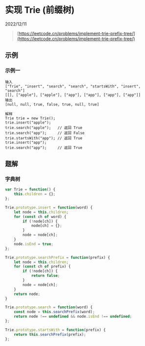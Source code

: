 # 实现 Trie (前缀树)

2022/12/11

> [https://leetcode.cn/problems/implement-trie-prefix-tree/](https://leetcode.cn/problems/implement-trie-prefix-tree/)

## 示例

### 示例一

```text
输入
["Trie", "insert", "search", "search", "startsWith", "insert", "search"]
[[], ["apple"], ["apple"], ["app"], ["app"], ["app"], ["app"]]
输出
[null, null, true, false, true, null, true]

解释
Trie trie = new Trie();
trie.insert("apple");
trie.search("apple");   // 返回 True
trie.search("app");     // 返回 False
trie.startsWith("app"); // 返回 True
trie.insert("app");
trie.search("app");     // 返回 True
```

## 题解

### 字典树

```javascript
var Trie = function() {
    this.children = {};
};

Trie.prototype.insert = function(word) {
    let node = this.children;
    for (const ch of word) {
        if (!node[ch]) {
            node[ch] = {};
        }
        node = node[ch];
    }
    node.isEnd = true;
};

Trie.prototype.searchPrefix = function(prefix) {
    let node = this.children;
    for (const ch of prefix) {
        if (!node[ch]) {
            return false;
        }
        node = node[ch];
    }
    return node;
}

Trie.prototype.search = function(word) {
    const node = this.searchPrefix(word);
    return node !== undefined && node.isEnd !== undefined;
};

Trie.prototype.startsWith = function(prefix) {
    return this.searchPrefix(prefix);
};
```

